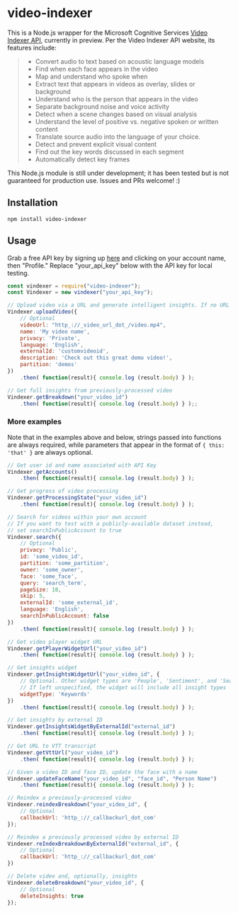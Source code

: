 # video-indexer
This is a Node.js wrapper for the Microsoft Cognitive Services [Video Indexer API](https://www.videoindexer.ai/), currently in preview. Per the Video Indexer API website, its features include:

> - Convert audio to text based on acoustic language models
> - Find when each face appears in the video
> - Map and understand who spoke when
> - Extract text that appears in videos as overlay, slides or background
> - Understand who is the person that appears in the video
> - Separate background noise and voice activity
> - Detect when a scene changes based on visual analysis
> - Understand the level of positive vs. negative spoken or written content
> - Translate source audio into the language of your choice.
> - Detect and prevent explicit visual content
> - Find out the key words discussed in each segment
> - Automatically detect key frames

This Node.js module is still under development; it has been tested but is not guaranteed for production use. Issues and PRs welcome! :)

## Installation

`npm install video-indexer`


## Usage

Grab a free API key by signing up [here](https://videobreakdown.portal.azure-api.net/get-started) and clicking on your account name, then "Profile." Replace "your_api_key" below with the API key for local testing. 

```javascript
const vindexer = require("video-indexer");
const Vindexer = new vindexer("your_api_key");

// Upload video via a URL and generate intelligent insights. If no URL is specified, the file should be passed as a multipart/form body content.
Vindexer.uploadVideo({
    // Optional
    videoUrl: "http_://_video_url_dot_/video.mp4",
    name: 'My video name',
    privacy: 'Private', 
    language: 'English', 
    externalId: 'customvideoid',
    description: 'Check out this great demo video!',
    partition: 'demos'
})
    .then( function(result){ console.log (result.body) } );

// Get full insights from previously-processed video
Vindexer.getBreakdown("your_video_id")
    .then( function(result){ console.log (result.body) } );;
```

### More examples

Note that in the examples above and below, strings passed into functions are always required, while parameters that appear in the format of `{ this: 'that' }` are always optional.

```javascript
// Get user id and name associated with API Key
Vindexer.getAccounts()
    .then( function(result){ console.log (result.body) } );

// Get progress of video processing
Vindexer.getProcessingState("your_video_id")
    .then( function(result){ console.log (result.body) } );

// Search for videos within your own account
// If you want to test with a publicly-available dataset instead, 
// set searchInPublicAccount to true
Vindexer.search({
    // Optional
    privacy: 'Public',
    id: 'some_video_id',
    partition: 'some_partition',
    owner: 'some_owner',
    face: 'some_face',
    query: 'search_term',
    pageSize: 10,
    skip: 5,
    externalId: 'some_external_id',
    language: 'English',
    searchInPublicAccount: false
})
    .then( function(result){ console.log (result.body) } );

// Get video player widget URL
Vindexer.getPlayerWidgetUrl("your_video_id")
    .then( function(result){ console.log (result.body) } );

// Get insights widget
Vindexer.getInsightsWidgetUrl("your_video_id", {
    // Optional. Other widget types are 'People', 'Sentiment', and 'Search'. 
    // If left unspecified, the widget will include all insight types
    widgetType: 'Keywords'
})
    .then( function(result){ console.log (result.body) } );

// Get insights by external ID
Vindexer.getInsightsWidgetByExternalId("external_id")
    .then( function(result){ console.log (result.body) } );

// Get URL to VTT transcript
Vindexer.getVttUrl("your_video_id")
    .then( function(result){ console.log (result.body) } );

// Given a video ID and face ID, update the face with a name
Vindexer.updateFaceName("your_video_id", "face_id", "Person Name")
    .then( function(result){ console.log (result.body) } );

// Reindex a previously-processed video
Vindexer.reindexBreakdown("your_video_id", {
    // Optional
    callbackUrl: 'http_://_callbackurl_dot_com'
});

// Reindex a previously processed video by external ID
Vindexer.reIndexBreakdownByExternalId("external_id", {
    // Optional
    callbackUrl: 'http_://_callbackurl_dot_com'
})

// Delete video and, optionally, insights
Vindexer.deleteBreakdown("your_video_id", {
    // Optional
    deleteInsights: true
});

```



